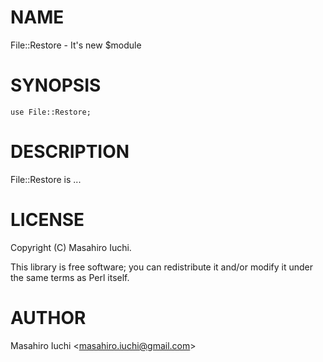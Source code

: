 # NAME

File::Restore - It's new $module

# SYNOPSIS

    use File::Restore;

# DESCRIPTION

File::Restore is ...

# LICENSE

Copyright (C) Masahiro Iuchi.

This library is free software; you can redistribute it and/or modify
it under the same terms as Perl itself.

# AUTHOR

Masahiro Iuchi &lt;masahiro.iuchi@gmail.com>
